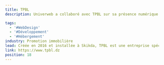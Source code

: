 ```yaml
---
title: TPBL
description: Univerweb a collaboré avec TPBL sur sa présence numérique. Nous avons créé le site web et nous assurons son hébergement.

tags:
  - '#WebDesign'
  - '#Développement'
  - '#Hébergement'
industry: Promotion immobilière
lead: Créée en 2016 et installée à Skikda, TPBL est une entreprise spécialisée dans la promotion immobilière.
link: https://www.tpbl.dz
position: 18
---
```

